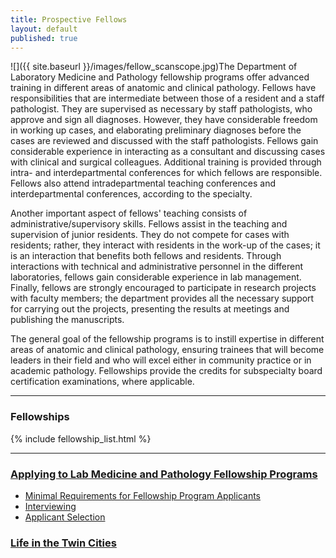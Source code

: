 ```yaml
---
title: Prospective Fellows
layout: default
published: true
---
```

![]({{ site.baseurl }}/images/fellow_scanscope.jpg)The Department of Laboratory Medicine and Pathology
fellowship programs offer advanced training in different areas of anatomic and
clinical pathology. Fellows have responsibilities that are intermediate
between those of a resident and a staff pathologist. They are supervised as
necessary by staff pathologists, who approve and sign all diagnoses. However,
they have considerable freedom in working up cases, and elaborating
preliminary diagnoses before the cases are reviewed and discussed with the
staff pathologists. Fellows gain considerable experience in interacting as a
consultant and discussing cases with clinical and surgical colleagues.
Additional training is provided through intra- and interdepartmental
conferences for which fellows are responsible. Fellows also attend
intradepartmental teaching conferences and interdepartmental conferences,
according to the specialty.

Another important aspect of fellows' teaching consists of
administrative/supervisory skills. Fellows assist in the teaching and
supervision of junior residents. They do not compete for cases with residents;
rather, they interact with residents in the work-up of the cases; it is an
interaction that benefits both fellows and residents. Through interactions
with technical and administrative personnel in the different laboratories,
fellows gain considerable experience in lab management. Finally, fellows are
strongly encouraged to participate in research projects with faculty members;
the department provides all the necessary support for carrying out the
projects, presenting the results at meetings and publishing the manuscripts.

The general goal of the fellowship programs is to instill expertise in
different areas of anatomic and clinical pathology, ensuring trainees that
will become leaders in their field and who will excel either in community
practice or in academic pathology. Fellowships provide the credits for
subspecialty board certification examinations, where applicable.

* * *

### Fellowships

  {% include fellowship_list.html %}

* * *

### [Applying to Lab Medicine and Pathology Fellowship Programs](applying/)

  * [Minimal Requirements for Fellowship Program Applicants](applying/requirements/)
  * [Interviewing](applying/interviewing/)
  * [Applicant Selection](applying/applicant_selection/)

### [Life in the Twin Cities](http://umn.edu/wishyouwerehere/)
